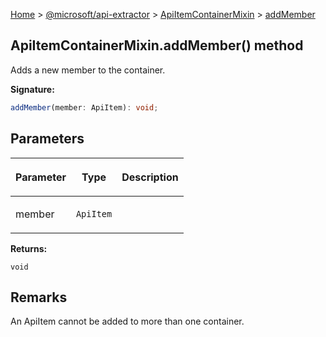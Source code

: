 [Home](./index) &gt; [@microsoft/api-extractor](./api-extractor.md) &gt; [ApiItemContainerMixin](./api-extractor.apiitemcontainermixin.md) &gt; [addMember](./api-extractor.apiitemcontainermixin.addmember.md)

## ApiItemContainerMixin.addMember() method

Adds a new member to the container.

<b>Signature:</b>

```typescript
addMember(member: ApiItem): void;
```

## Parameters

|  <p>Parameter</p> | <p>Type</p> | <p>Description</p> |
|  --- | --- | --- |
|  <p>member</p> | <p>`ApiItem`</p> |  |

<b>Returns:</b>

`void`

## Remarks

An ApiItem cannot be added to more than one container.

